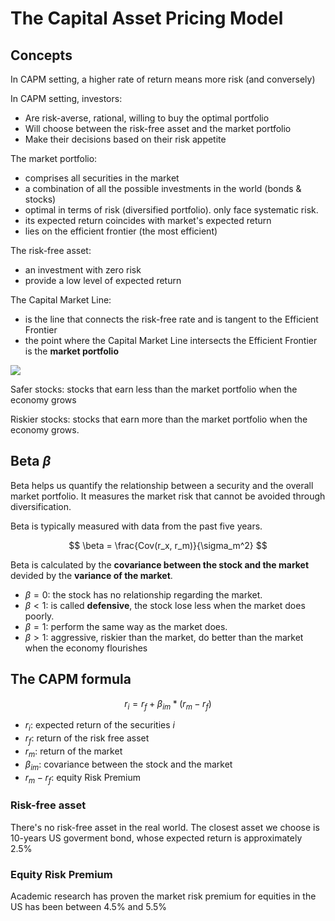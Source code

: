 # The Capital Asset Pricing Model

## Concepts

In CAPM setting, a higher rate of return means more risk (and conversely)

In CAPM setting, investors:

- Are risk-averse, rational, willing to buy the optimal portfolio
- Will choose between the risk-free asset and the market portfolio
- Make their decisions based on their risk appetite

The market portfolio:
- comprises all securities in the market
- a combination of all the possible investments in the world (bonds & stocks)
- optimal in terms of risk (diversified portfolio). only face systematic risk. 
- its expected return coincides with market's expected return
- lies on the efficient frontier (the most efficient)

The risk-free asset:
- an investment with zero risk
- provide a low level of expected return

The Capital Market Line:
- is the line that connects the risk-free rate and is tangent to the Efficient Frontier
- the point where the Capital Market Line intersects the Efficient Frontier is the **market portfolio**

![](https://i.pinimg.com/originals/5f/9e/49/5f9e49954ac41dc7e11bf26d4043b0a2.jpg)

Safer stocks: stocks that earn less than the market portfolio when the economy grows

Riskier stocks: stocks that earn more than the market portfolio when the economy grows.


## Beta $\beta$

Beta helps us quantify the relationship between a security and the overall market portfolio. It measures the market risk that cannot be avoided through diversification.

Beta is typically measured with data from the past five years.

$$
\beta = \frac{Cov(r_x, r_m)}{\sigma_m^2}
$$

Beta is calculated by the **covariance between the stock and the market** devided by the **variance of the market**.

- $\beta = 0$: the stock has no relationship regarding the market.
- $\beta < 1$: is called **defensive**, the stock lose less when the market does poorly.
- $\beta = 1$: perform the same way as the market does.
- $\beta > 1$: aggressive, riskier than the market, do better than the market when the economy flourishes


## The CAPM formula

$$
r_i = r_f + \beta_{im}*(r_m - r_f)
$$

- $r_i$: expected return of the securities $i$
- $r_f$: return of the risk free asset
- $r_m$: return of the market
- $\beta_{im}$: covariance between the stock and the market
- $r_m - r_f$: equity Risk Premium

### Risk-free asset

There's no risk-free asset in the real world. The closest asset we choose is 10-years US goverment bond, whose expected return is approximately 2.5%


### Equity Risk Premium

Academic research has proven the market risk premium for equities in the US has been between 4.5% and 5.5%